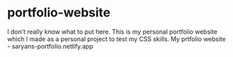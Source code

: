 # portfolio-website
I don't really know what to put here. This is my personal portfolio website which I made as a personal project to test my CSS skills.
My prtfolio website - saryans-portfolio.netlify.app
